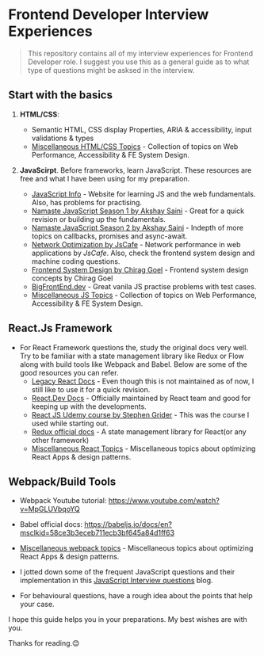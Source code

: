 # Frontend Developer Interview Experiences

> This repository contains all of my interview experiences for Frontend Developer role. I suggest you use this as a general guide as to what type of questions might be asksed in the interview.

## Start with the basics

1. **HTML/CSS**:
   - Semantic HTML, CSS display Properties, ARIA & accessibility, input validations & types
   - [Miscellaneous HTML/CSS Topics](./miscellaneous-html-css-topics.md) - Collection of topics on Web Performance, Accessibility & FE System Design.

1. **JavaScirpt**. Before frameworks, learn JavaScript. These resources are free and what I have been using for my preparation.

   - [JavaScript Info](https://javascript.info/) - Website for learning JS and the web fundamentals. Also, has problems for practising.
   - [Namaste JavaScript Season 1 by Akshay Saini](https://www.youtube.com/watch?v=pN6jk0uUrD8&list=PLlasXeu85E9cQ32gLCvAvr9vNaUccPVNP&index=1&t=0s) - Great for a quick revision or building up the fundamentals.
   - [Namaste JavaScript Season 2 by Akshay Saini](https://www.youtube.com/watch?v=78Homn79Qsk&list=PLlasXeu85E9eWOpw9jxHOQyGMRiBZ60aX) - Indepth of more topics on callbacks, promises and async-await.
   - [Network Optimization by JsCafe](https://www.youtube.com/watch?v=hEEldnT00pU&list=PLe3J6mZBq1xV-TDUJoV9V6rvBtKW95OD0) - Network performance in web applications by _JsCafe_. Also, check the frontend system design and machine coding questions.
   - [Frontend System Design by Chirag Goel](https://www.youtube.com/watch?v=sV_4pOGosnU&list=PL4CFloQ4GGWICE0Tz6iXKfN3XWkXRlboU) - Frontend system design concepts by Chirag Goel
   - [BigFrontEnd.dev](https://bigfrontend.dev/problem) - Great vanila JS practise problems with test cases.
   - [Miscellaneous JS Topics](./miscellaneous-web-topics.md) - Collection of topics on Web Performance, Accessibility & FE System Design.

## React.Js Framework

- For React Framework questions the, study the original docs very well. Try to be familiar with a state management library like Redux or Flow along with build tools like Webpack and Babel. Below are some of the good resources you can refer.
  - [Legacy React Docs](https://legacy.reactjs.org/docs/introducing-jsx.html) - Even though this is not maintained as of now, I still like to use it for a quick revision.
  - [React.Dev Docs](https://react.dev/reference/react) - Officially maintained by React team and good for keeping up with the developments.
  - [React JS Udemy course by Stephen Grider](https://www.udemy.com/course/react-redux-tutorial/) - This was the course I used while starting out.
  - [Redux official docs](https://redux.js.org/tutorials/essentials/part-1-overview-concepts) - A state management library for React(or any other framework)
  - [Miscellaneous React Topics](./miscellaneous-react-topics.md) - Miscellaneous topics about optimizing React Apps & design patterns.
 
## Webpack/Build Tools
  - Webpack Youtube tutorial: https://www.youtube.com/watch?v=MpGLUVbqoYQ
  - Babel official docs: https://babeljs.io/docs/en?msclkid=58ce3b3eceb711ecb3bf645a84d1ff63
  - [Miscellaneous webpack topics](./miscellaneous-webpack-topics.md) - Miscellaneous topics about optimizing React Apps & design patterns.

- I jotted down some of the frequent JavaScript questions and their implementation in this [JavaScript Interview questions](https://mayukhkchanda.github.io/js-interview-questions/) blog.

- For behavioural questions, have a rough idea about the points that help your case.

I hope this guide helps you in your preparations. My best wishes are with you.

Thanks for reading.😊
